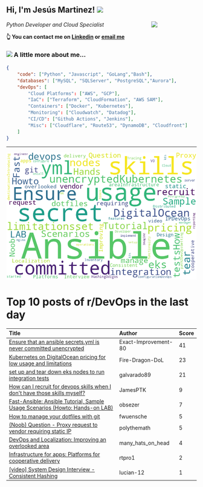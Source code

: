 <!--
**jmartinezl/jmartinezl** is a ✨ _special_ ✨ repository because its `README.md` (this file) appears on your GitHub profile.

Here are some ideas to get you started:

- 🔭 I’m currently working on ...
- 🌱 I’m currently learning ...
- 👯 I’m looking to collaborate on ...
- 🤔 I’m looking for help with ...
- 💬 Ask me about ...
- 📫 How to reach me: ...
- 😄 Pronouns: ...
- ⚡ Fun fact: ...
-->

<h2>Hi, I'm Jesús Martinez! <img src="https://media.giphy.com/media/WUlplcMpOCEmTGBtBW/giphy.gif" width="30"> </h2>
<img align='right' src="https://media.giphy.com/media/NytMLKyiaIh6VH9SPm/giphy.gif" width="120">
<p><em>Python Developer and Cloud Specialist
</em></p>

**👆 You can contact me on [Linkedin](https://www.linkedin.com/in/jes%C3%BAs-martinez-2b7b10104/) or [email me](mailto:jesus.mtz.lorenzo@gmail.com)**

### <img src="https://media.giphy.com/media/VgCDAzcKvsR6OM0uWg/giphy.gif" width="50"> A little more about me...  

```json
{
    "code": ["Python", "Javascript", "GoLang","Bash"],
    "databases": ["MySQL", "SQLServer", "PostgreSQL","Aurora"],
    "devOps": [
        "Cloud Platforms": ["AWS", "GCP"],
        "IaC": ["Terraform", "CloudFormation", "AWS SAM"],
        "Containers": ["Docker", "Kubernetes"],
        "Monitoring": ["Cloudwatch", "Datadog"],
        "CI/CD": ["Github Actions", "Jenkins"],
        "Misc": ["Cloudflare", "Route53", "DynamoDB", "Cloudfront"]
    ]
}
```
---

![Wordcloud](./cloud.png)

# Top 10 posts of r/DevOps in the last day

| Title | Author | Score |
|:---|:---|:---|
| [Ensure that an ansible secrets.yml is never committed unencrypted](https://www.reddit.com/r/devops/comments/z2tucy/ensure_that_an_ansible_secretsyml_is_never/) | Exact-Improvement-80 | 41 |
| [Kubernetes on DigitalOcean pricing for low usage and limitations](https://www.reddit.com/r/devops/comments/z2q4cp/kubernetes_on_digitalocean_pricing_for_low_usage/) | Fire-Dragon-DoL | 23 |
| [set up and tear down eks nodes to run integration tests](https://www.reddit.com/r/devops/comments/z35acn/set_up_and_tear_down_eks_nodes_to_run_integration/) | galvarado89 | 21 |
| [How can I recruit for devops skills when I don't have those skills myself?](https://www.reddit.com/r/devops/comments/z2sht8/how_can_i_recruit_for_devops_skills_when_i_dont/) | JamesPTK | 9 |
| [Fast-Ansible: Ansible Tutorial, Sample Usage Scenarios (Howto: Hands-on LAB)](https://www.reddit.com/r/devops/comments/z3gnob/fastansible_ansible_tutorial_sample_usage/) | obsezer | 7 |
| [How to manage your dotfiles with git](https://www.reddit.com/r/devops/comments/z363nm/how_to_manage_your_dotfiles_with_git/) | fwuensche | 5 |
| [(Noob) Question - Proxy request to vendor requiring static IP](https://www.reddit.com/r/devops/comments/z3ex33/noob_question_proxy_request_to_vendor_requiring/) | polythemath | 5 |
| [DevOps and Localization: Improving an overlooked area](https://www.reddit.com/r/devops/comments/z2p0ka/devops_and_localization_improving_an_overlooked/) | many_hats_on_head | 4 |
| [Infrastructure for apps: Platforms for cooperative delivery](https://www.reddit.com/r/devops/comments/z3ek9p/infrastructure_for_apps_platforms_for_cooperative/) | rtpro1 | 2 |
| [[video] System Design Interview - Consistent Hashing](https://www.reddit.com/r/devops/comments/z2s4o5/video_system_design_interview_consistent_hashing/) | lucian-12 | 1 |
